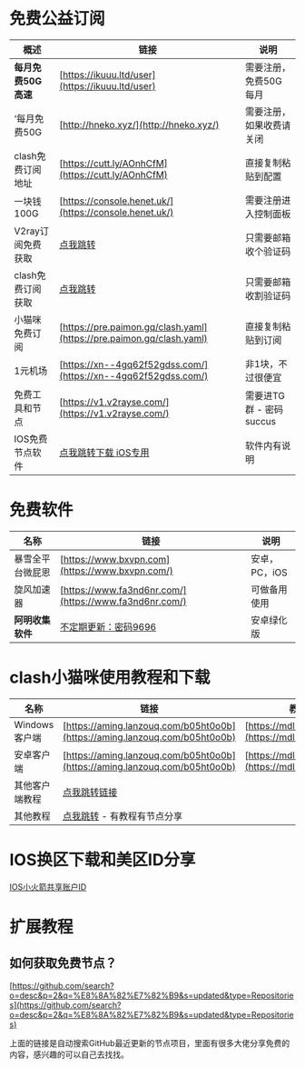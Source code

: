 # 免费公益订阅

|**概述**|**链接**|**说明**|
|-|-|-|
|**每月免费50G高速**|[https://ikuuu.ltd/user](https://ikuuu.ltd/user)|需要注册，免费50G每月|
|‘每月免费50G|[http://hneko.xyz/](http://hneko.xyz/)|需要注册，如果收费请关闭|
|clash免费订阅地址|[https://cutt.ly/AOnhCfM](https://cutt.ly/AOnhCfM)|直接复制粘贴到配置|
|一块钱100G|[https://console.henet.uk/](https://console.henet.uk/)|需要注册进入控制面板|
|V2ray订阅免费获取|[点我跳转](https://www.v2rayfree.eu.org/f/getrss.html)|只需要邮箱收个验证码|
|clash免费订阅获取|[点我跳转](https://www.v2rayfree.eu.org/f/getclash.html)|只需要邮箱收割验证码|
|小猫咪免费订阅|[https://pre.paimon.gq/clash.yaml](https://pre.paimon.gq/clash.yaml)|直接复制粘贴到订阅|
|1元机场|[https://xn--4gq62f52gdss.com/](https://xn--4gq62f52gdss.com/)|非1块，不过很便宜|
|免费工具和节点|[https://v1.v2rayse.com/](https://v1.v2rayse.com/)|需要进TG群 - 密码succus|
|IOS免费节点软件|[点我跳转下载 iOS专用](https://apps.apple.com/cn/app/shadowshare/id1612647259)|软件内有说明|

# 免费软件

|**名称**|**链接**|**说明**|
|-|-|-|
|暴雪全平台微屁恩|[https://www.bxvpn.com](https://www.bxvpn.com/)|安卓，PC，iOS|
|旋风加速器|[https://www.fa3nd6nr.com/](https://www.fa3nd6nr.com/)|可做备用使用|
|**阿明收集软件**|[不定期更新：密码9696](https://aming.lanzouq.com/b05ht0mva)|安卓绿化版|

# clash小猫咪使用教程和下载

|**名称**|**链接**|**教程**|
|-|-|-|
|Windows客户端|[https://aming.lanzouq.com/b05ht0o0b](https://aming.lanzouq.com/b05ht0o0b)|[https://mdl.ink/UYZI9K](https://mdl.ink/UYZI9K)|
|安卓客户端|[https://aming.lanzouq.com/b05ht0o0b](https://aming.lanzouq.com/b05ht0o0b)|[https://mdl.ink/H021J5](https://mdl.ink/H021J5)|
|其他客户端教程|[点我跳转链接](https://jichangtj.com/clash%E6%95%99%E7%A8%8B.html#%E4%B8%80%E3%80%81windows%E7%89%88%E6%9C%AC%EF%BC%9A)||
|其他教程|[点我跳转](https://www.v2rayfree.eu.org/) - 有教程有节点分享||

# IOS换区下载和美区ID分享

[IOS小火箭共享账户ID](https://flowus.cn/haoruan/share/df394422-a882-4414-b01d-3014df0fdb13)

# 扩展教程

## 如何获取免费节点？

[https://github.com/search?o=desc&p=2&q=%E8%8A%82%E7%82%B9&s=updated&type=Repositories](https://github.com/search?o=desc&p=2&q=%E8%8A%82%E7%82%B9&s=updated&type=Repositories)

上面的链接是自动搜索GitHub最近更新的节点项目，里面有很多大佬分享免费的内容，感兴趣的可以自己去找找。
